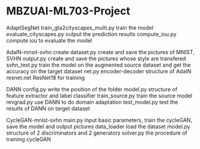 # MBZUAI-ML703-Project

AdaptSegNet
train_gta2cityscapes_multi.py  train the model
evaluate_cityscapes.py         output the prediction results
compute_iou.py                 compute iou to evaluate the model

AdaIN-mnsit-svhn
create dataset.py  create and save the pictures of MNIST, SVHN
output.py          create and save the pictures whose style are transfered
svhn_test.py       train the model on the augmented source dataset and get the accuracy on the target dataset
net.py             encoder-decoder structure of AdaIN 
resnet.net         ResNet18 for training

DANN
config.py        write the position of the folder
model.py         structure of feature extractor and label classifier
train_source.py  train the source model
revgrad.py       use DANN to do domain adaptation
test_model.py    test the results of DANN on target dataset

CycleGAN-mnist-svhn
main.py          input basic parameters, train the cycleGAN, save the model and output pictures
data_loader      load the dataset
model.py         structure of 2 discriminators and 2 generators
solver.py        the procedure of training cycleGAN
